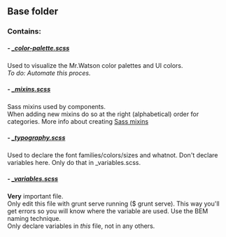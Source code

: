 ## Base folder
### Contains:
##### - [_color-palette.scss](../base/_color-palette.scss)

Used to visualize the Mr.Watson color palettes and UI colors.  
*To do: Automate this proces.*

##### - [_mixins.scss](../base/_mixins.scss)

Sass mixins used by components.  
When adding new mixins do so at the right (alphabetical) order for categories.
More info about creating [Sass mixins](http://sass-lang.com/guide)

##### - [_typography.scss](../base/_typography.scss)

Used to declare the font families/colors/sizes and whatnot. Don't declare variables here. Only do that in _variables.scss.

##### - [_variables.scss](../base/_variables.scss)

**Very** important file.  
Only edit this file with grunt serve running ($ grunt serve). This way you'll get errors so you will know where the variable are used.
Use the BEM naming technique.   
Only declare variables in *this* file, not in any others.
